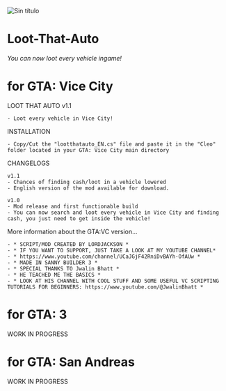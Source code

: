 ![Sin título](https://github.com/user-attachments/assets/b65168c2-c4e8-47e7-8c41-bb31e7883863)
# Loot-That-Auto
*You can now loot every vehicle ingame!*

# for GTA: Vice City 
LOOT THAT AUTO v1.1
	
	- Loot every vehicle in Vice City!

INSTALLATION

	- Copy/Cut the "lootthatauto_EN.cs" file and paste it in the "Cleo" folder located in your GTA: Vice City main directory
	
CHANGELOGS

	v1.1
	- Chances of finding cash/loot in a vehicle lowered
	- English version of the mod available for download.
	
	v1.0
	- Mod release and first functionable build
	- You can now search and loot every vehicle in Vice City and finding cash, you just need to get inside the vehicle!
More information about the GTA:VC version...	

	- * SCRIPT/MOD CREATED BY LORDJACKSON *
	- * IF YOU WANT TO SUPPORT, JUST TAKE A LOOK AT MY YOUTUBE CHANNEL*
	- * https://www.youtube.com/channel/UCaJGjF42RniDvBAYh-OfAUw * 
	- * MADE IN SANNY BUILDER 3 *
	- * SPECIAL THANKS TO Jwalin Bhatt *
	- * HE TEACHED ME THE BASICS *
	- * LOOK AT HIS CHANNEL WITH COOL STUFF AND SOME USEFUL VC SCRIPTING TUTORIALS FOR BEGINNERS: https://www.youtube.com/@JwalinBhatt *
 
# for GTA: 3
WORK IN PROGRESS
# for GTA: San Andreas
WORK IN PROGRESS



